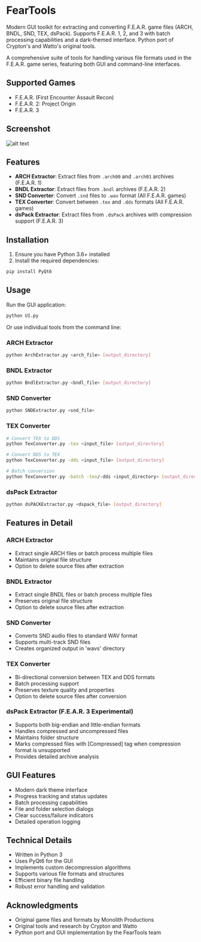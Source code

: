 # FearTools

Modern GUI toolkit for extracting and converting F.E.A.R. game files (ARCH, BNDL, SND, TEX, dsPack). Supports F.E.A.R. 1, 2, and 3 with batch processing capabilities and a dark-themed interface. Python port of Crypton's and Watto's original tools.

A comprehensive suite of tools for handling various file formats used in the F.E.A.R. game series, featuring both GUI and command-line interfaces.

## Supported Games

- F.E.A.R. (First Encounter Assault Recon)
- F.E.A.R. 2: Project Origin
- F.E.A.R. 3

## Screenshot

![alt text](https://i.imgur.com/SjIARxU.gif)

## Features

- **ARCH Extractor**: Extract files from `.arch00` and `.arch01` archives (F.E.A.R. 1)
- **BNDL Extractor**: Extract files from `.bndl` archives (F.E.A.R. 2)
- **SND Converter**: Convert `.snd` files to `.wav` format (All F.E.A.R. games)
- **TEX Converter**: Convert between `.tex` and `.dds` formats (All F.E.A.R. games)
- **dsPack Extractor**: Extract files from `.dsPack` archives with compression support (F.E.A.R. 3)

## Installation

1. Ensure you have Python 3.6+ installed
2. Install the required dependencies:
```bash
pip install PyQt6
```

## Usage

Run the GUI application:
```bash
python UI.py
```

Or use individual tools from the command line:

### ARCH Extractor
```bash
python ArchExtractor.py <arch_file> [output_directory]
```

### BNDL Extractor
```bash
python BndlExtractor.py <bndl_file> [output_directory]
```

### SND Converter
```bash
python SNDExtractor.py <snd_file>
```

### TEX Converter
```bash
# Convert TEX to DDS
python TexConverter.py -tex <input_file> [output_directory]

# Convert DDS to TEX
python TexConverter.py -dds <input_file> [output_directory]

# Batch conversion
python TexConverter.py -batch -tex/-dds <input_directory> [output_directory]
```

### dsPack Extractor
```bash
python dsPACKExtractor.py <dspack_file> [output_directory]
```

## Features in Detail

### ARCH Extractor
- Extract single ARCH files or batch process multiple files
- Maintains original file structure
- Option to delete source files after extraction

### BNDL Extractor
- Extract single BNDL files or batch process multiple files
- Preserves original file structure
- Option to delete source files after extraction

### SND Converter
- Converts SND audio files to standard WAV format
- Supports multi-track SND files
- Creates organized output in 'wavs' directory

### TEX Converter
- Bi-directional conversion between TEX and DDS formats
- Batch processing support
- Preserves texture quality and properties
- Option to delete source files after conversion

### dsPack Extractor (F.E.A.R. 3 Experimental)
- Supports both big-endian and little-endian formats
- Handles compressed and uncompressed files
- Maintains folder structure
- Marks compressed files with [Compressed] tag when compression format is unsupported
- Provides detailed archive analysis

## GUI Features

- Modern dark theme interface
- Progress tracking and status updates
- Batch processing capabilities
- File and folder selection dialogs
- Clear success/failure indicators
- Detailed operation logging

## Technical Details

- Written in Python 3
- Uses PyQt6 for the GUI
- Implements custom decompression algorithms
- Supports various file formats and structures
- Efficient binary file handling
- Robust error handling and validation
  
## Acknowledgments

- Original game files and formats by Monolith Productions
- Original tools and research by Crypton and Watto
- Python port and GUI implementation by the FearTools team


